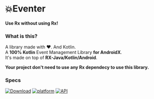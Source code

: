 # 💥Eventer
#### Use Rx without using Rx!    

### What is this?
A library made with ❤️. And Kotlin.    
A **100% Kotlin** Event Management Library **for AndroidX**.    
It's made on top of **RX-Java/Kotlin/Android**. 

**Your project don't need to use any Rx dependecy to use this library.**    

### Specs
[![Download](https://api.bintray.com/packages/santojon/Eventer/Eventer/images/download.svg)](https://bintray.com/santojon/Eventer/Eventer/_latestVersion)
[![platform](https://img.shields.io/badge/platform-Android-green.svg)](https://www.android.com)
[![API](https://img.shields.io/badge/API-15%2B-brightgreen.svg?style=flat)](https://android-arsenal.com/api?level=15s)
